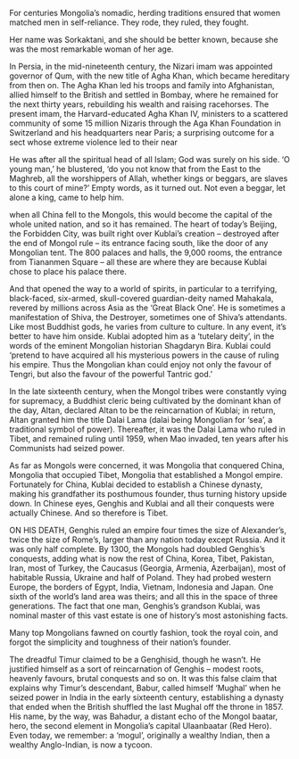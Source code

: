For centuries Mongolia’s nomadic, herding traditions ensured that women matched men in self-reliance. They rode, they ruled, they fought.


Her name was Sorkaktani, and she should be better known, because she was the most remarkable woman of her age.


In Persia, in the mid-nineteenth century, the Nizari imam was appointed governor of Qum, with the new title of Agha Khan, which became hereditary from then on. The Agha Khan led his troops and family into Afghanistan, allied himself to the British and settled in Bombay, where he remained for the next thirty years, rebuilding his wealth and raising racehorses. The present imam, the Harvard-educated Agha Khan IV, ministers to a scattered community of some 15 million Nizaris through the Aga Khan Foundation in Switzerland and his headquarters near Paris; a surprising outcome for a sect whose extreme violence led to their near 


He was after all the spiritual head of all Islam; God was surely on his side. ‘O young man,’ he blustered, ‘do you not know that from the East to the Maghreb, all the worshippers of Allah, whether kings or beggars, are slaves to this court of mine?’ Empty words, as it turned out. Not even a beggar, let alone a king, came to help him.


when all China fell to the Mongols, this would become the capital of the whole united nation, and so it has remained. The heart of today’s Beijing, the Forbidden City, was built right over Kublai’s creation – destroyed after the end of Mongol rule – its entrance facing south, like the door of any Mongolian tent. The 800 palaces and halls, the 9,000 rooms, the entrance from Tiananmen Square – all these are where they are because Kublai chose to place his palace there.


And that opened the way to a world of spirits, in particular to a terrifying, black-faced, six-armed, skull-covered guardian-deity named Mahakala, revered by millions across Asia as the ‘Great Black One’. He is sometimes a manifestation of Shiva, the Destroyer, sometimes one of Shiva’s attendants. Like most Buddhist gods, he varies from culture to culture. In any event, it’s better to have him onside. Kublai adopted him as a ‘tutelary deity’, in the words of the eminent Mongolian historian Shagdaryn Bira. Kublai could ‘pretend to have acquired all his mysterious powers in the cause of ruling his empire. Thus the Mongolian khan could enjoy not only the favour of Tengri, but also the favour of the powerful Tantric god.’


In the late sixteenth century, when the Mongol tribes were constantly vying for supremacy, a Buddhist cleric being cultivated by the dominant khan of the day, Altan, declared Altan to be the reincarnation of Kublai; in return, Altan granted him the title Dalai Lama (dalai being Mongolian for ‘sea’, a traditional symbol of power). Thereafter, it was the Dalai Lama who ruled in Tibet, and remained ruling until 1959, when Mao invaded, ten years after his Communists had seized power.


As far as Mongols were concerned, it was Mongolia that conquered China, Mongolia that occupied Tibet, Mongolia that established a Mongol empire. Fortunately for China, Kublai decided to establish a Chinese dynasty, making his grandfather its posthumous founder, thus turning history upside down. In Chinese eyes, Genghis and Kublai and all their conquests were actually Chinese. And so therefore is Tibet.


ON HIS DEATH, Genghis ruled an empire four times the size of Alexander’s, twice the size of Rome’s, larger than any nation today except Russia. And it was only half complete. By 1300, the Mongols had doubled Genghis’s conquests, adding what is now the rest of China, Korea, Tibet, Pakistan, Iran, most of Turkey, the Caucasus (Georgia, Armenia, Azerbaijan), most of habitable Russia, Ukraine and half of Poland. They had probed western Europe, the borders of Egypt, India, Vietnam, Indonesia and Japan. One sixth of the world’s land area was theirs; and all this in the space of three generations. The fact that one man, Genghis’s grandson Kublai, was nominal master of this vast estate is one of history’s most astonishing facts.


Many top Mongolians fawned on courtly fashion, took the royal coin, and forgot the simplicity and toughness of their nation’s founder.


The dreadful Timur claimed to be a Genghisid, though he wasn’t. He justified himself as a sort of reincarnation of Genghis – modest roots, heavenly favours, brutal conquests and so on. It was this false claim that explains why Timur’s descendant, Babur, called himself ‘Mughal’ when he seized power in India in the early sixteenth century, establishing a dynasty that ended when the British shuffled the last Mughal off the throne in 1857. His name, by the way, was Bahadur, a distant echo of the Mongol baatar, hero, the second element in Mongolia’s capital Ulaanbaatar (Red Hero). Even today, we remember: a ‘mogul’, originally a wealthy Indian, then a wealthy Anglo-Indian, is now a tycoon.


